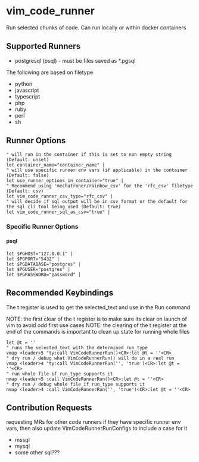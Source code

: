 # vim_code_runner

Run selected chunks of code. Can run locally or within docker containers

## Supported Runners

- postgresql (psql) - must be files saved as *.pgsql

The following are based on filetype
- python
- javascript
- typescript
- php
- ruby
- perl
- sh

## Runner Options

```vim
" will run in the container if this is set to non empty string (Default: unset)
let container_name="container_name" |
" will use specific runner env vars (if applicable) in the container (Default: false)
let use_runner_options_in_container="true" |
" Recommend using 'mechatroner/rainbow_csv' for the 'rfc_csv' filetype  (Default: csv)
let vim_code_runner_csv_type="rfc_csv" |
" will decide if sql output will be in csv format or the default for the sql cli tool being used (Default: true)
let vim_code_runner_sql_as_csv="true" |
```

### Specific Runner Options

#### psql

```vim
let $PGHOST="127.0.0.1" |
let $PGPORT="5432" |
let $PGDATABASE="postgres" |
let $PGUSER="postgres" |
let $PGPASSWORD="password" |
```

## Recommended Keybindings

The t register is used to get the selected_text and use in the Run command

NOTE: the first clear of the t register is to make sure its clear on launch of vim to avoid odd first use cases
NOTE: the clearing of the t register at the end of the commands is important to clean up state for running whole files

```vim
let @t = ''
" runs the selected_text with the determined run_type
vmap <leader>5 "ty:call VimCodeRunnerRun()<CR>:let @t = ''<CR>
" dry run / debug what VimCodeRunnerRun() will do in a real run
vmap <leader>4 "ty:call VimCodeRunnerRun('', 'true')<CR>:let @t = ''<CR>
" run whole file if run_type supports it
nmap <leader>5 :call VimCodeRunnerRun()<CR>:let @t = ''<CR>
" dry run / debug whole file if run_type supports it
nmap <leader>4 :call VimCodeRunnerRun('', 'true')<CR>:let @t = ''<CR>
```

## Contribution Requests

requesting MRs for other code runners
if they have specific runner env vars, then also update VimCodeRunnerRunConfigs to include a case for it

- mssql
- mysql
- some other sql???
